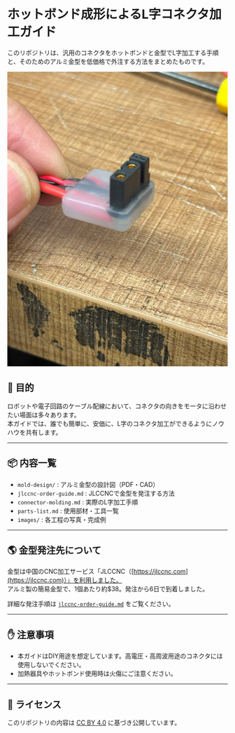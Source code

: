 # ホットボンド成形によるL字コネクタ加工ガイド

このリポジトリは、汎用のコネクタをホットボンドと金型でL字加工する手順と、そのためのアルミ金型を低価格で外注する方法をまとめたものです。

![完成写真](images/s-IMG_9280.jpg)

## 🔧 目的

ロボットや電子回路のケーブル配線において、コネクタの向きをモータに沿わせたい場面は多々あります。  
本ガイドでは、誰でも簡単に、安価に、L字のコネクタ加工ができるようにノウハウを共有します。

---

## 📦 内容一覧

- `mold-design/` : アルミ金型の設計図（PDF・CAD）
- `jlccnc-order-guide.md` : JLCCNCで金型を発注する方法
- `connector-molding.md` : 実際のL字加工手順
- `parts-list.md` : 使用部材・工具一覧
- `images/` : 各工程の写真・完成例

---

## 🌎 金型発注先について

金型は中国のCNC加工サービス「JLCCNC（[https://jlccnc.com](https://jlccnc.com)）」を利用しました。  
アルミ製の簡易金型で、1個あたり約\$38。発注から6日で到着しました。

詳細な発注手順は [`jlccnc-order-guide.md`](jlccnc-order-guide.md) をご覧ください。

---

## ✋ 注意事項

- 本ガイドはDIY用途を想定しています。高電圧・高周波用途のコネクタには使用しないでください。
- 加熱器具やホットボンド使用時は火傷にご注意ください。

---

## 📄 ライセンス

このリポジトリの内容は [CC BY 4.0](https://creativecommons.org/licenses/by/4.0/deed.ja) に基づき公開しています。
